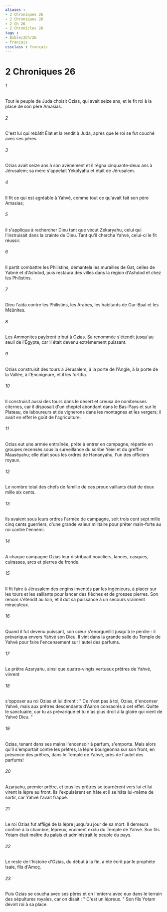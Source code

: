```yaml
---
aliases : 
- 2 Chroniques 26
- 2 Chroniques 26
- 2 Ch 26
- 2 Chronicles 26
tags : 
- Bible/2Ch/26
- français
cssclass : français
---
```


# 2 Chroniques 26

###### 1
Tout le peuple de Juda choisit Ozias, qui avait seize ans, et le fit roi à la place de son père Amasias. 
###### 2
C'est lui qui rebâtit Élat et la rendit à Juda, après que le roi se fut couché avec ses pères. 
###### 3
Ozias avait seize ans à son avènement et il régna cinquante-deux ans à Jérusalem; sa mère s'appelait Yekolyahu et était de Jérusalem. 
###### 4
Il fit ce qui est agréable à Yahvé, comme tout ce qu'avait fait son père Amasias; 
###### 5
il s'appliqua à rechercher Dieu tant que vécut Zekaryahu, celui qui l'instruisait dans la crainte de Dieu. Tant qu'il chercha Yahvé, celui-ci le fit réussir. 
###### 6
Il partit combattre les Philistins, démantela les murailles de Gat, celles de Yabné et d'Ashdod, puis restaura des villes dans la région d'Ashdod et chez les Philistins. 
###### 7
Dieu l'aida contre les Philistins, les Arabes, les habitants de Gur-Baal et les Méûnites. 
###### 8
Les Ammonites payèrent tribut à Ozias. Sa renommée s'étendit jusqu'au seuil de l'Égypte, car il était devenu extrêmement puissant. 
###### 9
Ozias construisit des tours à Jérusalem, à la porte de l'Angle, à la porte de la Vallée, à l'Encoignure, et il les fortifia. 
###### 10
Il construisit aussi des tours dans le désert et creusa de nombreuses citernes, car il disposait d'un cheptel abondant dans le Bas-Pays et sur le Plateau, de laboureurs et de vignerons dans les montagnes et les vergers; il avait en effet le goût de l'agriculture. 
###### 11
Ozias eut une armée entraînée, prête à entrer en campagne, répartie en groupes recensés sous la surveillance du scribe Yeïel et du greffier Maaséyahu; elle était sous les ordres de Hananyahu, l'un des officiers royaux. 
###### 12
Le nombre total des chefs de famille de ces preux vaillants était de deux mille six cents. 
###### 13
Ils avaient sous leurs ordres l'armée de campagne, soit trois cent sept mille cinq cents guerriers, d'une grande valeur militaire pour prêter main-forte au roi contre l'ennemi. 
###### 14
A chaque campagne Ozias leur distribuait boucliers, lances, casques, cuirasses, arcs et pierres de fronde. 
###### 15
Il fit faire à Jérusalem des engins inventés par les ingénieurs, à placer sur les tours et les saillants pour lancer des flèches et de grosses pierres. Son renom s'étendit au loin, et il dut sa puissance à un secours vraiment miraculeux. 
###### 16
Quand il fut devenu puissant, son cœur s'enorgueillit jusqu'à le perdre : il prévariqua envers Yahvé son Dieu. Il vint dans la grande salle du Temple de Yahvé pour faire l'encensement sur l'autel des parfums. 
###### 17
Le prêtre Azaryahu, ainsi que quatre-vingts vertueux prêtres de Yahvé, vinrent 
###### 18
s'opposer au roi Ozias et lui dirent : " Ce n'est pas à toi, Ozias, d'encenser Yahvé, mais aux prêtres descendants d'Aaron consacrés à cet effet. Quitte le sanctuaire, car tu as prévariqué et tu n'as plus droit à la gloire qui vient de Yahvé Dieu. " 
###### 19
Ozias, tenant dans ses mains l'encensoir à parfum, s'emporta. Mais alors qu'il s'emportait contre les prêtres, la lèpre bourgeonna sur son front, en présence des prêtres, dans le Temple de Yahvé, près de l'autel des parfums! 
###### 20
Azaryahu, premier prêtre, et tous les prêtres se tournèrent vers lui et lui virent la lèpre au front. Ils l'expulsèrent en hâte et il se hâta lui-même de sortir, car Yahvé l'avait frappé. 
###### 21
Le roi Ozias fut affligé de la lèpre jusqu'au jour de sa mort. Il demeura confiné à la chambre, lépreux, vraiment exclu du Temple de Yahvé. Son fils Yotam était maître du palais et administrait le peuple du pays. 
###### 22
Le reste de l'histoire d'Ozias, du début à la fin, a été écrit par le prophète Isaïe, fils d'Amoç. 
###### 23
Puis Ozias se coucha avec ses pères et on l'enterra avec eux dans le terrain des sépultures royales, car on disait : " C'est un lépreux. " Son fils Yotam devint roi à sa place. 
